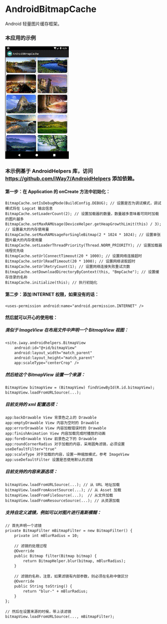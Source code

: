 # AndroidBitmapCache
Android 轻量图片缓存框架。

### 本应用的示例

![image](https://github.com/iWay7/AndroidBitmapCache/blob/master/sample.gif)   

### 本示例基于 AndroidHelpers 库，访问 https://github.com/iWay7/AndroidHelpers 添加依赖。

#### 第一步：在 Application 的 onCreate 方法中初始化：
```
BitmapCache.setIsDebugMode(BuildConfig.DEBUG); // 设置是否为调试模式，调试模式将在 Logcat 输出信息
BitmapCache.setLoaderCount(2); // 设置加载器的数量，数量越多意味着可同时加载的图片越多
BitmapCache.setMaxRAMUsage(DeviceHelper.getHeapGrowthLimit(this) / 3); // 设置最大的内存使用量
BitmapCache.setMaxRAMUsageForSingleBitmap(2 * 1024 * 1024); // 设置单张图片最大的内存使用量
BitmapCache.setLoaderThreadPriority(Thread.NORM_PRIORITY); // 设置加载器线程优先级
BitmapCache.setUrlConnectTimeout(20 * 1000); // 设置网络连接超时
BitmapCache.setUrlReadTimeout(20 * 1000); // 设置网络读取超时
BitmapCache.setUrlRetryCount(1); // 设置网络连接失败重试次数
BitmapCache.setDownloadDirectoryByContext(this, "BmpCache"); // 设置缓存目录的名称
BitmapCache.initialize(this); // 执行初始化
```

#### 第二步：添加 INTERNET 权限，如果没有的话：
```
<uses-permission android:name="android.permission.INTERNET" />
```

#### 然后就可以开心的使用啦：
##### 类似于 ImageView 在布局文件中声明一个 BitmapView 视图：
```
<site.iway.androidhelpers.BitmapView
    android:id="@+id/bitmapView"
    android:layout_width="match_parent"
    android:layout_height="match_parent"
    app:scaleType="centerCrop" />
```

##### 然后给这个 BitmapView 设置一个来源：
```
BitmapView bitmapView = (BitmapView) findViewById(R.id.bitmapView);
bitmapView.loadFromURLSource(...);
```

##### 目前支持的 xml 配置选项：
```
app:backDrawable View 背景色之上的 Drawable
app:emptyDrawable View 内容为空时的 Drawable
app:errorDrawable View 内容加载错误时的 Drawable
app:finishAnimation View 内容加载完成时播放的动画
app:foreDrawable View 前景色之下的 Drawable
app:roundCornerRadius 对于加载的内容，采用圆角滤镜，必须设置 useDefaultFilter="true"
app:scaleType 对于加载的内容，设置一种缩放模式，参考 ImageView
app:useDefaultFilter 设置是否使用默认的滤镜
```

##### 目前支持的内容来源选项：
```
bitmapView.loadFromURLSource(...); // 从 URL 地址加载
bitmapView.loadFromAssetSource(...); // 从 Asset 加载
bitmapView.loadFromFileSource(...);  // 从文件加载
bitmapView.loadFromResourceSource(...); // 从资源加载
```

##### 支持自定义滤镜，例如可以对图片进行高斯模糊：
```
// 首先声明一个滤镜
private BitmapFilter mBitmapFilter = new BitmapFilter() {
    private int mBlurRadius = 10;
    
    // 滤镜的处理过程
    @Override
    public Bitmap filter(Bitmap bitmap) {
        return BitmapHelper.blur(bitmap, mBlurRadius);
    }
    
    // 滤镜的名称，注意，如果滤镜有内部参数，则必须在名称中做区分
    @Override
    public String toString() {
        return "blur-" + mBlurRadius;
    }
};

// 然后在设置来源的时候，带上该滤镜
bitmapView.loadFromURLSource(..., mBitmapFilter);
```
